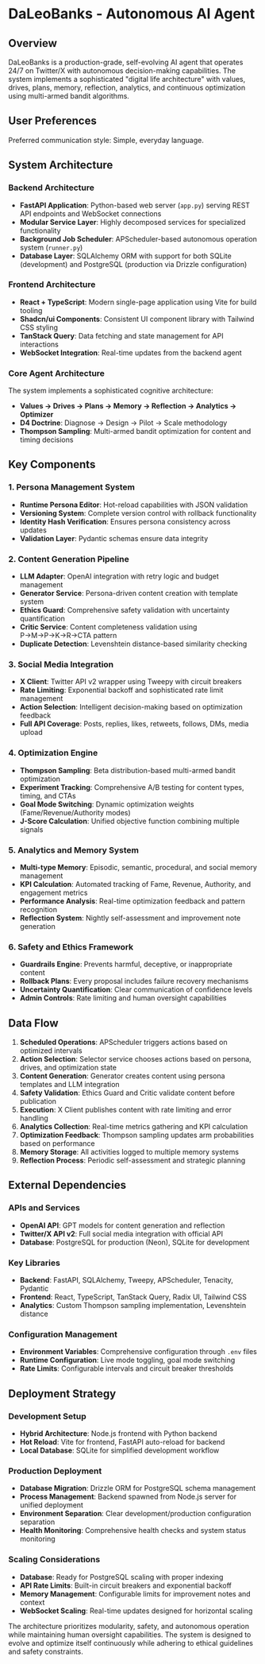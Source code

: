 # DaLeoBanks - Autonomous AI Agent

## Overview

DaLeoBanks is a production-grade, self-evolving AI agent that operates 24/7 on Twitter/X with autonomous decision-making capabilities. The system implements a sophisticated "digital life architecture" with values, drives, plans, memory, reflection, analytics, and continuous optimization using multi-armed bandit algorithms.

## User Preferences

Preferred communication style: Simple, everyday language.

## System Architecture

### Backend Architecture
- **FastAPI Application**: Python-based web server (`app.py`) serving REST API endpoints and WebSocket connections
- **Modular Service Layer**: Highly decomposed services for specialized functionality
- **Background Job Scheduler**: APScheduler-based autonomous operation system (`runner.py`)
- **Database Layer**: SQLAlchemy ORM with support for both SQLite (development) and PostgreSQL (production via Drizzle configuration)

### Frontend Architecture
- **React + TypeScript**: Modern single-page application using Vite for build tooling
- **Shadcn/ui Components**: Consistent UI component library with Tailwind CSS styling
- **TanStack Query**: Data fetching and state management for API interactions
- **WebSocket Integration**: Real-time updates from the backend agent

### Core Agent Architecture
The system implements a sophisticated cognitive architecture:
- **Values → Drives → Plans → Memory → Reflection → Analytics → Optimizer**
- **D4 Doctrine**: Diagnose → Design → Pilot → Scale methodology
- **Thompson Sampling**: Multi-armed bandit optimization for content and timing decisions

## Key Components

### 1. Persona Management System
- **Runtime Persona Editor**: Hot-reload capabilities with JSON validation
- **Versioning System**: Complete version control with rollback functionality
- **Identity Hash Verification**: Ensures persona consistency across updates
- **Validation Layer**: Pydantic schemas ensure data integrity

### 2. Content Generation Pipeline
- **LLM Adapter**: OpenAI integration with retry logic and budget management
- **Generator Service**: Persona-driven content creation with template system
- **Ethics Guard**: Comprehensive safety validation with uncertainty quantification
- **Critic Service**: Content completeness validation using P→M→P→K→R→CTA pattern
- **Duplicate Detection**: Levenshtein distance-based similarity checking

### 3. Social Media Integration
- **X Client**: Twitter API v2 wrapper using Tweepy with circuit breakers
- **Rate Limiting**: Exponential backoff and sophisticated rate limit management
- **Action Selection**: Intelligent decision-making based on optimization feedback
- **Full API Coverage**: Posts, replies, likes, retweets, follows, DMs, media upload

### 4. Optimization Engine
- **Thompson Sampling**: Beta distribution-based multi-armed bandit optimization
- **Experiment Tracking**: Comprehensive A/B testing for content types, timing, and CTAs
- **Goal Mode Switching**: Dynamic optimization weights (Fame/Revenue/Authority modes)
- **J-Score Calculation**: Unified objective function combining multiple signals

### 5. Analytics and Memory System
- **Multi-type Memory**: Episodic, semantic, procedural, and social memory management
- **KPI Calculation**: Automated tracking of Fame, Revenue, Authority, and engagement metrics
- **Performance Analysis**: Real-time optimization feedback and pattern recognition
- **Reflection System**: Nightly self-assessment and improvement note generation

### 6. Safety and Ethics Framework
- **Guardrails Engine**: Prevents harmful, deceptive, or inappropriate content
- **Rollback Plans**: Every proposal includes failure recovery mechanisms
- **Uncertainty Quantification**: Clear communication of confidence levels
- **Admin Controls**: Rate limiting and human oversight capabilities

## Data Flow

1. **Scheduled Operations**: APScheduler triggers actions based on optimized intervals
2. **Action Selection**: Selector service chooses actions based on persona, drives, and optimization state
3. **Content Generation**: Generator creates content using persona templates and LLM integration
4. **Safety Validation**: Ethics Guard and Critic validate content before publication
5. **Execution**: X Client publishes content with rate limiting and error handling
6. **Analytics Collection**: Real-time metrics gathering and KPI calculation
7. **Optimization Feedback**: Thompson sampling updates arm probabilities based on performance
8. **Memory Storage**: All activities logged to multiple memory systems
9. **Reflection Process**: Periodic self-assessment and strategic planning

## External Dependencies

### APIs and Services
- **OpenAI API**: GPT models for content generation and reflection
- **Twitter/X API v2**: Full social media integration with official API
- **Database**: PostgreSQL for production (Neon), SQLite for development

### Key Libraries
- **Backend**: FastAPI, SQLAlchemy, Tweepy, APScheduler, Tenacity, Pydantic
- **Frontend**: React, TypeScript, TanStack Query, Radix UI, Tailwind CSS
- **Analytics**: Custom Thompson sampling implementation, Levenshtein distance

### Configuration Management
- **Environment Variables**: Comprehensive configuration through `.env` files
- **Runtime Configuration**: Live mode toggling, goal mode switching
- **Rate Limits**: Configurable intervals and circuit breaker thresholds

## Deployment Strategy

### Development Setup
- **Hybrid Architecture**: Node.js frontend with Python backend
- **Hot Reload**: Vite for frontend, FastAPI auto-reload for backend
- **Local Database**: SQLite for simplified development workflow

### Production Deployment
- **Database Migration**: Drizzle ORM for PostgreSQL schema management
- **Process Management**: Backend spawned from Node.js server for unified deployment
- **Environment Separation**: Clear development/production configuration separation
- **Health Monitoring**: Comprehensive health checks and system status monitoring

### Scaling Considerations
- **Database**: Ready for PostgreSQL scaling with proper indexing
- **API Rate Limits**: Built-in circuit breakers and exponential backoff
- **Memory Management**: Configurable limits for improvement notes and context
- **WebSocket Scaling**: Real-time updates designed for horizontal scaling

The architecture prioritizes modularity, safety, and autonomous operation while maintaining human oversight capabilities. The system is designed to evolve and optimize itself continuously while adhering to ethical guidelines and safety constraints.